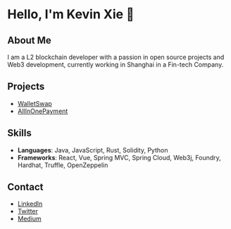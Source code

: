 # Hello, I'm Kevin Xie 👋

## About Me
I am a L2 blockchain developer with a passion in open source projects and Web3 development, currently working in Shanghai in a Fin-tech Company.

## Projects
- [WalletSwap](https://github.com/john-doe/project-one)
- [AllInOnePayment](https://github.com/john-doe/project-two)


## Skills
- **Languages**: Java, JavaScript, Rust, Solidity, Python
- **Frameworks**: React, Vue, Spring MVC, Spring Cloud, Web3j, Foundry, Hardhat, Truffle, OpenZeppelin


## Contact
- [LinkedIn](https://www.linkedin.com/in/kevin-sheeran-182b1a25b/)
- [Twitter](https://x.com/Kevinsheeranxyj)
- [Medium](https://medium.com/@kevinsheeranxyj)


